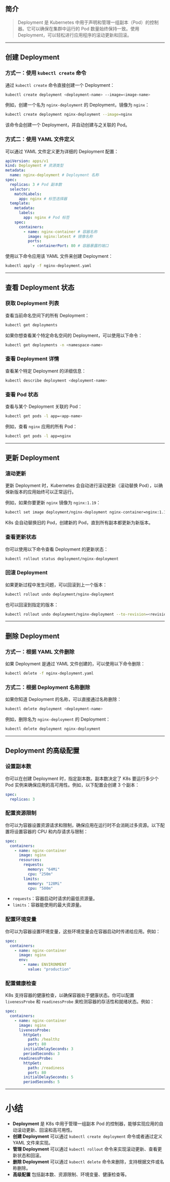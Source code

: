 ## 简介

> Deployment 是 Kubernetes 中用于声明和管理一组副本（Pod）的控制器。它可以确保在集群中运行的 Pod 数量始终保持一致。使用 Deployment，可以轻松进行应用程序的滚动更新和回滚。

---

## 创建 Deployment

### 方式一：使用 `kubectl create` 命令

通过 `kubectl create` 命令直接创建一个 Deployment：

```bash
kubectl create deployment <deployment-name> --image=<image-name>
```

例如，创建一个名为 `nginx-deployment` 的 Deployment，镜像为 `nginx`：

```bash
kubectl create deployment nginx-deployment --image=nginx
```

该命令会创建一个 Deployment，并自动创建与之关联的 Pod。

### 方式二：使用 YAML 文件定义

可以通过 YAML 文件定义更为详细的 Deployment 配置：

```yaml
apiVersion: apps/v1
kind: Deployment # 资源类型
metadata:
  name: nginx-deployment # Deployment 名称
spec:
  replicas: 3 # Pod 副本数
  selector:
    matchLabels:
      app: nginx # 标签选择器
  template:
    metadata:
      labels:
        app: nginx # Pod 标签
    spec:
      containers:
        - name: nginx-container # 容器名称
          image: nginx:latest # 镜像名称
          ports:
            - containerPort: 80 # 容器暴露的端口
```

使用以下命令应用该 YAML 文件来创建 Deployment：

```bash
kubectl apply -f nginx-deployment.yaml
```

---

## 查看 Deployment 状态

### 获取 Deployment 列表

查看当前命名空间下的所有 Deployment：

```bash
kubectl get deployments
```

如果你想查看某个特定命名空间的 Deployment，可以使用以下命令：

```bash
kubectl get deployments -n <namespace-name>
```

### 查看 Deployment 详情

查看某个特定 Deployment 的详细信息：

```bash
kubectl describe deployment <deployment-name>
```

### 查看 Pod 状态

查看与某个 Deployment 关联的 Pod：

```bash
kubectl get pods -l app=<app-name>
```

例如，查看 `nginx` 应用的所有 Pod：

```bash
kubectl get pods -l app=nginx
```

---

## 更新 Deployment

### 滚动更新

更新 Deployment 时，Kubernetes 会自动进行滚动更新（滚动替换 Pod），以确保新版本的应用始终可以正常运行。

例如，如果你要更新 `nginx` 镜像为 `nginx:1.19`：

```bash
kubectl set image deployment/nginx-deployment nginx-container=nginx:1.19
```

K8s 会自动替换旧的 Pod，创建新的 Pod，直到所有副本都更新为新版本。

### 查看更新状态

你可以使用以下命令查看 Deployment 的更新状态：

```bash
kubectl rollout status deployment/nginx-deployment
```

### 回滚 Deployment

如果更新过程中发生问题，可以回滚到上一个版本：

```bash
kubectl rollout undo deployment/nginx-deployment
```

也可以回滚到指定的版本：

```bash
kubectl rollout undo deployment/nginx-deployment --to-revision=<revision-number>
```

---

## 删除 Deployment

### 方式一：根据 YAML 文件删除

如果 Deployment 是通过 YAML 文件创建的，可以使用以下命令删除：

```bash
kubectl delete -f nginx-deployment.yaml
```

### 方式二：根据 Deployment 名称删除

如果你知道 Deployment 的名称，可以直接通过名称删除：

```bash
kubectl delete deployment <deployment-name>
```

例如，删除名为 `nginx-deployment` 的 Deployment：

```bash
kubectl delete deployment nginx-deployment
```

---

## Deployment 的高级配置

### 设置副本数

你可以在创建 Deployment 时，指定副本数。副本数决定了 K8s 要运行多少个 Pod 实例来确保应用的高可用性。例如，以下配置会创建 3 个副本：

```yaml
spec:
  replicas: 3
```

### 配置资源限制

你可以为容器设置资源请求和限制，确保应用在运行时不会消耗过多资源。以下配置将设置容器的 CPU 和内存请求与限制：

```yaml
spec:
  containers:
    - name: nginx-container
      image: nginx
      resources:
        requests:
          memory: "64Mi"
          cpu: "250m"
        limits:
          memory: "128Mi"
          cpu: "500m"
```

* `requests`：容器启动时请求的最低资源量。
* `limits`：容器能使用的最大资源量。

### 配置环境变量

你可以为容器设置环境变量，这些环境变量会在容器启动时传递给应用。例如：

```yaml
spec:
  containers:
    - name: nginx-container
      image: nginx
      env:
        - name: ENVIRONMENT
          value: "production"
```

### 配置健康检查

K8s 支持容器的健康检查，以确保容器处于健康状态。你可以配置 `livenessProbe` 和 `readinessProbe` 来检测容器的存活性和就绪状态。例如：

```yaml
spec:
  containers:
    - name: nginx-container
      image: nginx
      livenessProbe:
        httpGet:
          path: /healthz
          port: 80
        initialDelaySeconds: 3
        periodSeconds: 3
      readinessProbe:
        httpGet:
          path: /readiness
          port: 80
        initialDelaySeconds: 5
        periodSeconds: 5
```

---

# 小结

* **Deployment** 是 K8s 中用于管理一组副本 Pod 的控制器，能够实现应用的自动滚动更新、回滚和高可用性。
* **创建 Deployment** 可以通过 `kubectl create deployment` 命令或者通过定义 YAML 文件来实现。
* **管理 Deployment** 可以通过 `kubectl rollout` 命令来实现滚动更新、查看更新状态和回滚。
* **删除 Deployment** 可以通过 `kubectl delete` 命令来删除，支持根据文件或名称删除。
* **高级配置** 包括副本数、资源限制、环境变量、健康检查等。
